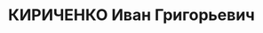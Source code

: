 ---
title: КИРИЧЕНКО Иван Григорьевич
description: "1894 р., с. Яськи Біляївського р-ну Одеської обл., українець, освіта\
  \ вища, член КП (б) У. Проживав у м. Ізяславі, комбриг, командир 23-ї кавдивізії.\
  \ Заарештований 31.08.37. \n  Звинувачення: член контрреволюційної організації.\
  \ Військколегією Верховного Суду СРСР 13.04.38 засуджений до розстрілу. Вирок виконаний\
  \ у м. Києві 13.04.38. \n  Реабілітований військколегією Верховного Суду СРСР 02.04.57."
---